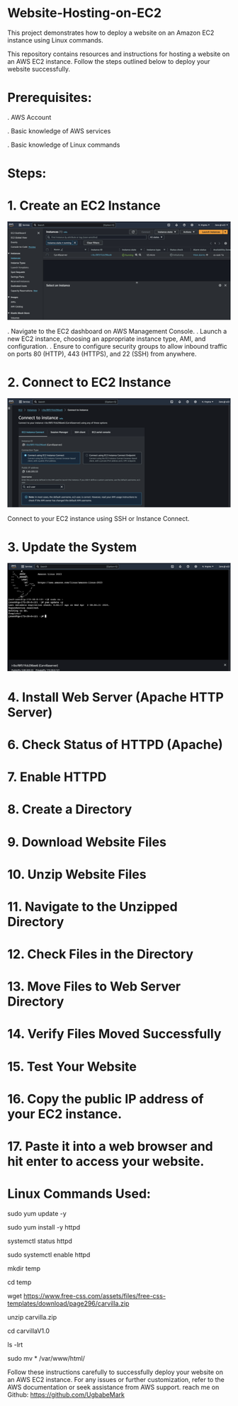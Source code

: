 # Website-Hosting-on-EC2

This project demonstrates how to deploy a website on an Amazon EC2 instance using Linux commands.

This repository contains resources and instructions for hosting a website on an AWS EC2 instance. Follow the steps outlined below to deploy your website successfully.

# Prerequisites:

. AWS Account

. Basic knowledge of AWS services

. Basic knowledge of Linux commands

# Steps:

# 1. Create an EC2 Instance

![Ec2 creation](EC2.png)

. Navigate to the EC2 dashboard on AWS Management Console.
. Launch a new EC2 instance, choosing an appropriate instance type, AMI, and configuration.
. Ensure to configure security groups to allow inbound traffic on ports 80 (HTTP), 443 (HTTPS), and 22 (SSH) from anywhere.

# 2. Connect to EC2 Instance

![instance_connect](Instance_connect.png)


Connect to your EC2 instance using SSH or Instance Connect.

# 3. Update the System

![instance_connect](Update_system.png)


# 4. Install Web Server (Apache HTTP Server)
# 6. Check Status of HTTPD (Apache)
# 7. Enable HTTPD
# 8. Create a Directory
# 9. Download Website Files
# 10. Unzip Website Files
# 11. Navigate to the Unzipped Directory
# 12. Check Files in the Directory
# 13. Move Files to Web Server Directory
# 14. Verify Files Moved Successfully
# 15. Test Your Website
# 16. Copy the public IP address of your EC2 instance.

# 17. Paste it into a web browser and hit enter to access your website.

# Linux Commands Used:

sudo yum update -y

sudo yum install -y httpd

systemctl status httpd

sudo systemctl enable httpd

mkdir temp

cd temp

wget https://www.free-css.com/assets/files/free-css-templates/download/page296/carvilla.zip

unzip carvilla.zip

cd carvillaV1.0

ls -lrt

sudo mv * /var/www/html/


Follow these instructions carefully to successfully deploy your website on an AWS EC2 instance. For any issues or further customization, refer to the AWS documentation or seek assistance from AWS support. reach me on Github: https://github.com/UgbabeMark


   
